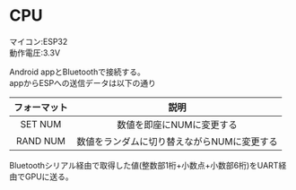 # CPU
マイコン:ESP32<br>
動作電圧:3.3V<br>


Android appとBluetoothで接続する。<br>
appからESPへの送信データは以下の通り

|フォーマット|説明|
|:-:|:-:|
|SET NUM|数値を即座にNUMに変更する|
|RAND NUM|数値をランダムに切り替えながらNUMに変更する|


Bluetoothシリアル経由で取得した値(整数部1桁+小数点+小数部6桁)をUART経由でGPUに送る。
